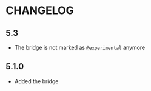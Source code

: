 CHANGELOG
=========

5.3
---

 * The bridge is not marked as `@experimental` anymore

5.1.0
-----

 * Added the bridge
